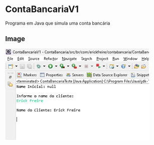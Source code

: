 # ContaBancariaV1
 Programa em Java que simula uma conta bancária

  ## Image
 ![Conta Bancaria Versao1](contabancaria.png)
